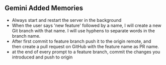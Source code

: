 ## Gemini Added Memories

- Always start and restart the server in the background
- When the user says 'new feature' followed by a name, I will create a new Git branch with that name. I will use hyphens to separate words in the branch name.
- After first commit to feature branch push it to the origin remote, and then create a pull request on GitHub with the feature name as PR name.
- at the end of every prompt to a feature branch, commit the changes you introduced and push to origin
